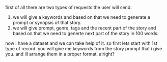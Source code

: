 first of all there are two types of requests the user will send.
1. we will give a keywords and based on that we need to generate a prompt or synopsis of that story.
2. we will give prompt, genre, tags and the recent part of the story and based on that we need to generte next part of the story in 100 words.

now i have a dataset and we can take help of it. so first lets start with 1st type of record. you will give me keywords from the story prompt that i give you. and ill arrange them in a proper format. alright?